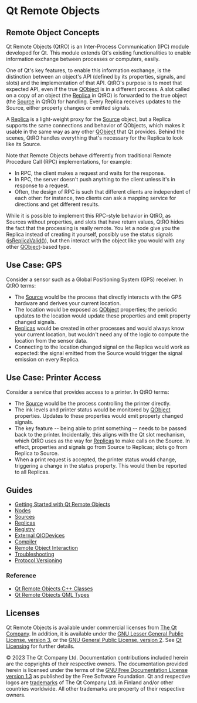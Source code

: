 # Qt Remote Objects





## Remote Object Concepts

Qt Remote Objects (QtRO) is an Inter-Process Communication (IPC) module developed for Qt. This module extends Qt's existing functionalities to enable information exchange between processes or computers, easily.

One of Qt's key features, to enable this information exchange, is the distinction between an object's API (defined by its properties, signals, and slots) and the implementation of that API. QtRO's purpose is to meet that expected API, even if the true [QObject](https://doc.qt.io/qt-5/qobject.html) is in a different process. A slot called on a copy of an object (the [Replica](https://doc.qt.io/qt-5/qtremoteobjects-replica.html#replica) in QtRO) is forwarded to the true object (the [Source](https://doc.qt.io/qt-5/qtremoteobjects-source.html#source) in QtRO) for handling. Every Replica receives updates to the Source, either property changes or emitted signals.

A [Replica](https://doc.qt.io/qt-5/qtremoteobjects-replica.html#replica) is a light-weight proxy for the [Source](https://doc.qt.io/qt-5/qtremoteobjects-source.html#source) object, but a Replica supports the same connections and behavior of QObjects, which makes it usable in the same way as any other [QObject](https://doc.qt.io/qt-5/qobject.html) that Qt provides. Behind the scenes, QtRO handles everything that's necessary for the Replica to look like its Source.

Note that Remote Objects behave differently from traditional Remote Procedure Call (RPC) implementations, for example:

- In RPC, the client makes a request and waits for the response.
- In RPC, the server doesn't push anything to the client unless it's in response to a request.
- Often, the design of RPC is such that different clients are independent of each other: for instance, two clients can ask a mapping service for directions and get different results.

While it is possible to implement this RPC-style behavior in QtRO, as Sources without properties, and slots that have return values, QtRO hides the fact that the processing is really remote. You let a node give you the Replica instead of creating it yourself, possibly use the status signals ([isReplicaValid()](https://doc.qt.io/qt-5/qremoteobjectreplica.html#isReplicaValid)), but then interact with the object like you would with any other [QObject](https://doc.qt.io/qt-5/qobject.html)-based type.



## Use Case: GPS

Consider a sensor such as a Global Positioning System (GPS) receiver. In QtRO terms:

- The [Source](https://doc.qt.io/qt-5/qtremoteobjects-source.html#source) would be the process that directly interacts with the GPS hardware and derives your current location.
- The location would be exposed as [QObject](https://doc.qt.io/qt-5/qobject.html) properties; the periodic updates to the location would update these properties and emit property changed signals.
- [Replicas](https://doc.qt.io/qt-5/qtremoteobjects-replica.html#replica) would be created in other processes and would always know your current location, but wouldn't need any of the logic to compute the location from the sensor data.
- Connecting to the location changed signal on the Replica would work as expected: the signal emitted from the Source would trigger the signal emission on every Replica.



## Use Case: Printer Access

Consider a service that provides access to a printer. In QtRO terms:

- The [Source](https://doc.qt.io/qt-5/qtremoteobjects-source.html#source) would be the process controlling the printer directly.
- The ink levels and printer status would be monitored by [QObject](https://doc.qt.io/qt-5/qobject.html) properties. Updates to these properties would emit property changed signals.
- The key feature -- being able to print something -- needs to be passed back to the printer. Incidentally, this aligns with the Qt slot mechanism, which QtRO uses as the way for [Replicas](https://doc.qt.io/qt-5/qtremoteobjects-replica.html#replica) to make calls on the Source. In effect, properties and signals go from Source to Replicas; slots go from Replica to Source.
- When a print request is accepted, the printer status would change, triggering a change in the status property. This would then be reported to all Replicas.



## Guides

- [Getting Started with Qt Remote Objects](https://doc.qt.io/qt-5/qtremoteobjects-gettingstarted.html)
- [Nodes](https://doc.qt.io/qt-5/qtremoteobjects-node.html)
- [Sources](https://doc.qt.io/qt-5/qtremoteobjects-source.html)
- [Replicas](https://doc.qt.io/qt-5/qtremoteobjects-replica.html)
- [Registry](https://doc.qt.io/qt-5/qtremoteobjects-registry.html)
- [External QIODevices](https://doc.qt.io/qt-5/qtremoteobjects-external-schemas.html)
- [Compiler](https://doc.qt.io/qt-5/qtremoteobjects-repc.html)
- [Remote Object Interaction](https://doc.qt.io/qt-5/qtremoteobjects-interaction.html#remote-object-interaction)
- [Troubleshooting](https://doc.qt.io/qt-5/qtremoteobjects-troubleshooting.html)
- [Protocol Versioning](https://doc.qt.io/qt-5/qtremoteobjects-compatibility.html)



### Reference

- [Qt Remote Objects C++ Classes](https://doc.qt.io/qt-5/qtremoteobjects-module.html)
- [Qt Remote Objects QML Types](https://doc.qt.io/qt-5/qtremoteobjects-qmlmodule.html)



## Licenses

Qt Remote Objects is available under commercial licenses from [The Qt Company](http://www.qt.io/about-us/). In addition, it is available under the [GNU Lesser General Public License, version 3](http://www.gnu.org/licenses/lgpl-3.0.html), or the [GNU General Public License, version 2](http://www.gnu.org/licenses/gpl-2.0.html). See [Qt Licensing](https://doc.qt.io/qt-5/licensing.html) for further details.



© 2023 The Qt Company Ltd. Documentation contributions included herein are the copyrights of their respective owners. The documentation provided herein is licensed under the terms of the [GNU Free Documentation License version 1.3](http://www.gnu.org/licenses/fdl.html) as published by the Free Software Foundation. Qt and respective logos are [trademarks](https://doc.qt.io/qt/trademarks.html) of The Qt Company Ltd. in Finland and/or other countries worldwide. All other trademarks are property of their respective owners.